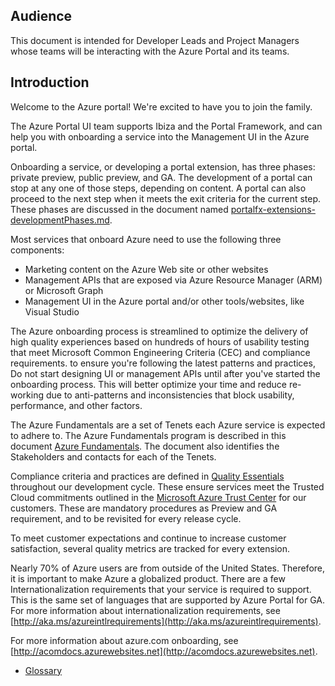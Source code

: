 <a name="portalfxExtensionsForProgramManagersIntro"></a>
<!-- link to this document is [portalfx-extensions-forProgramManagers-intro.md]()
-->

## Audience

This document is intended for Developer Leads and Project Managers whose teams will be interacting with the Azure Portal and its teams.


## Introduction

Welcome to the Azure portal! We're excited to have you to join the family.

The Azure Portal UI team supports Ibiza and the Portal Framework, and can help you with onboarding a service into the Management UI in the Azure portal.

Onboarding a service, or developing a portal extension, has three phases: private preview, public preview, and GA.  The development of a portal can stop at any one of those steps, depending on content.  A portal can also proceed to the next step when it meets the exit criteria for the current step. These phases are discussed in the document named [portalfx-extensions-developmentPhases.md](portalfx-extensions-developmentPhases.md).


Most services that onboard Azure need to use the following three components:
* Marketing content on the Azure Web site or other websites
* Management APIs that are exposed via Azure Resource Manager (ARM) or Microsoft Graph
* Management UI in the Azure portal and/or other tools/websites, like Visual Studio

The Azure onboarding process is streamlined to optimize the delivery of high quality experiences based on hundreds of hours of usability testing that meet Microsoft Common Engineering Criteria (CEC) and compliance requirements. to ensure you're following the latest patterns and practices, Do not start designing UI or management APIs until after you've started the onboarding process. This will better optimize your time and reduce re-working due to anti-patterns and inconsistencies that block usability, performance, and other factors.

The Azure Fundamentals are a set of Tenets each Azure service is expected to adhere to. The Azure Fundamentals program is described in this document 
[Azure Fundamentals](https://microsoft.sharepoint.com/:w:/r/teams/WAG/EngSys/_layouts/15/Doc.aspx?sourcedoc=%7BF5B821BC-31C4-4042-ADB5-5EBF4D8B408D%7D&file=Azure%20Fundamentals%20Proposal.docx&action=edit&mobileredirect=true). The document also identifies the Stakeholders and contacts for each of the Tenets.

Compliance criteria and practices are defined in [Quality Essentials](https://microsoft.sharepoint.com/teams/QualityEssentials/SitePages/GettingStarted.aspx) throughout our development cycle. These ensure services meet the Trusted Cloud commitments outlined in the [Microsoft Azure Trust Center](http://azure.microsoft.com/en-us/support/trust-center/) for our customers. These are mandatory procedures as Preview and GA requirement, and to be revisited for every release cycle. 

To meet customer expectations and continue to increase customer satisfaction, several quality metrics are tracked for every extension.

Nearly 70% of Azure users are from outside of the United States. Therefore, it is important to make Azure a globalized product. There are a few Internationalization requirements that your service is required to support. This is the same set of languages that are supported by Azure Portal for GA. For more information about internationalization requirements, see [http://aka.ms/azureintlrequirements](http://aka.ms/azureintlrequirements). 

For more information about azure.com onboarding, see [http://acomdocs.azurewebsites.net](http://acomdocs.azurewebsites.net).

* [Glossary](portalfx-extensions-forProgramManagers-glossary.md)

